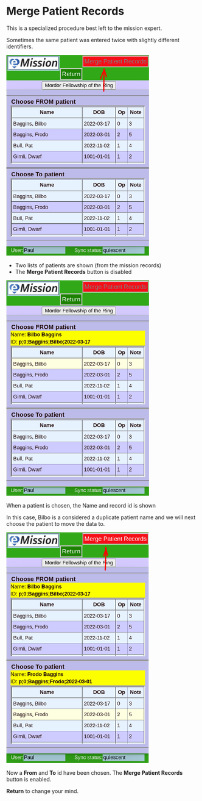 # Merge Patient Records

This is a specialized procedure best left to the mission expert.

Sometimes the same patient was entered twice with slightly different identifiers.

![](images/PatientMerge1.png)

* Two lists of patients are shown (from the mission records)
* The **Merge Patient Records** button is disabled

![](images/PatientMerge2.png)

When a patient is chosen, the Name and record id is shown

In this case, Bilbo is a considered a duplicate patient name and we will next choose the patient to move the data to.

![](images/PatientMerge3.png)

Now a **From** and **To** id have been chosen. The **Merge Patient Records** button is enabled. 

**Return** to change your mind.